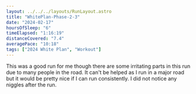 ```yaml
---
layout: ../../../layouts/RunLayout.astro
title: "WhitePlan-Phase-2-3"
date: "2024-02-17"
hoursOfSleep: "6"
timeElapsed: "1:16:19"
distanceCovered: "7.4"
averagePace: "10:18"
tags: ["2024 White Plan", "Workout"]
---
```


This was a good run for me though there are some irritating parts in this run due to many people in the road. It can't be helped as I run in a major road but it would be pretty nice if I can run consistently. I did not notice any niggles after the run.
